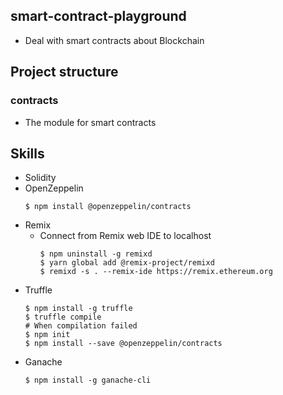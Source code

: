 ## smart-contract-playground
* Deal with smart contracts about Blockchain

## Project structure
### contracts
* The module for smart contracts 

## Skills
* Solidity
* OpenZeppelin
  ```
  $ npm install @openzeppelin/contracts
  ```
* Remix
  * Connect from Remix web IDE to localhost
    ```
    $ npm uninstall -g remixd
    $ yarn global add @remix-project/remixd
    $ remixd -s . --remix-ide https://remix.ethereum.org
    ```
* Truffle
  ```
  $ npm install -g truffle
  $ truffle compile
  # When compilation failed
  $ npm init
  $ npm install --save @openzeppelin/contracts
  ```
* Ganache
  ```
  $ npm install -g ganache-cli
  ```